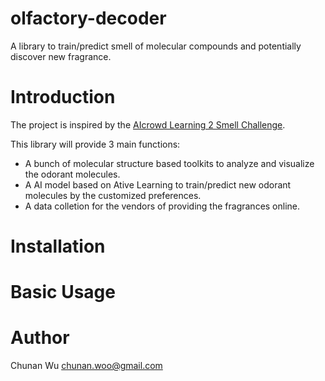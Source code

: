 # olfactory-decoder
A library to train/predict smell of molecular compounds and potentially discover new fragrance.

# Introduction
The project is inspired by the [AIcrowd Learning 2 Smell Challenge](https://www.aicrowd.com/challenges/learning-to-smell).

This library will provide 3 main functions:
- A bunch of molecular structure based toolkits to analyze and visualize the odorant molecules.
- A AI model based on Ative Learning to train/predict new odorant molecules by the customized preferences.
- A data colletion for the vendors of providing the fragrances online.

# Installation

# Basic Usage

# Author
Chunan Wu <chunan.woo@gmail.com>